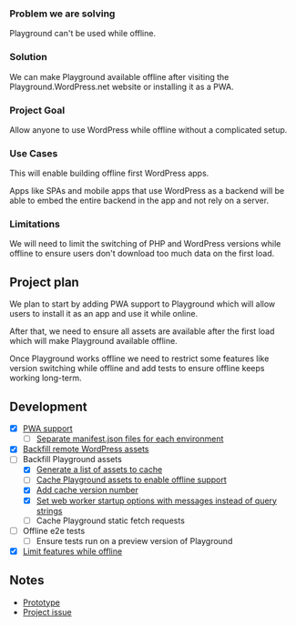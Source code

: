 ### Problem we are solving

Playground can't be used while offline.

### Solution

We can make Playground available offline after visiting the Playground.WordPress.net website or installing it as a PWA.

### Project Goal

Allow anyone to use WordPress while offline without a complicated setup.

### Use Cases

This will enable building offline first WordPress apps.

Apps like SPAs and mobile apps that use WordPress as a backend will be able to embed the entire backend in the app and not rely on a server.

### Limitations

We will need to limit the switching of PHP and WordPress versions while offline to ensure users don't download too much data on the first load.

## Project plan

We plan to start by adding PWA support to Playground which will allow users to install it as an app and use it while online.

After that, we need to ensure all assets are available after the first load which will make Playground available offline.

Once Playground works offline we need to restrict some features like version switching while offline and add tests to ensure offline keeps working long-term.

## Development

-   [x] [PWA support](https://github.com/WordPress/wordpress-playground/pull/1086)
    - [ ] [Separate manifest.json files for each environment](https://github.com/WordPress/wordpress-playground/pull/1615)
-   [x] [Backfill remote WordPress assets](https://github.com/WordPress/wordpress-playground/pull/1532)
-   [ ] Backfill Playground assets
    -   [x] [Generate a list of assets to cache](https://github.com/WordPress/wordpress-playground/pull/1573)
    -   [ ] [Cache Playground assets to enable offline support ](https://github.com/WordPress/wordpress-playground/pull/1535)
    -   [x] [Add cache version number](https://github.com/WordPress/wordpress-playground/pull/1541)
    -   [x] [Set web worker startup options with messages instead of query strings](https://github.com/WordPress/wordpress-playground/pull/1574)
    -   [ ] Cache Playground static fetch requests
-   [ ] Offline e2e tests
    -   [ ] Ensure tests run on a preview version of Playground
-   [x] [Limit features while offline](https://github.com/WordPress/wordpress-playground/pull/1607/files)

## Notes

-   [Prototype](https://github.com/WordPress/wordpress-playground/pull/1483)
-   [Project issue](https://github.com/WordPress/wordpress-playground/issues/133)
